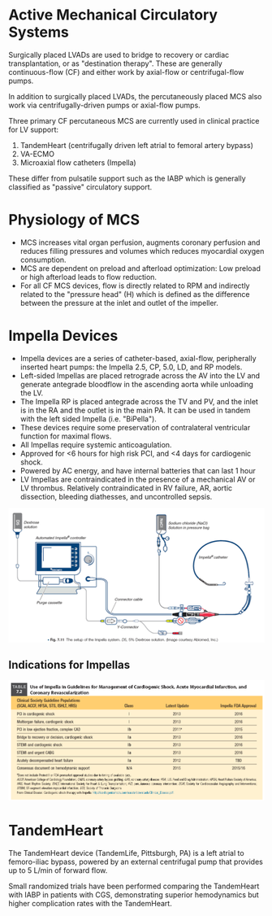 # Active Mechanical Circulatory Systems

Surgically placed LVADs are used to bridge to recovery or cardiac transplantation, or as "destination therapy". These are generally continuous-flow (CF) and either work by axial-flow or centrifugal-flow pumps.

In addition to surgically placed LVADs, the percutaneously placed MCS also work via centrifugally-driven pumps or axial-flow pumps.

Three primary CF percutaneous MCS are currently used in clinical practice for LV support:

1. TandemHeart (centrifugally driven left atrial to femoral artery bypass)
2. VA-ECMO
3. Microaxial flow catheters (Impella)

These differ from pulsatile support such as the IABP which is generally classified as "passive" circulatory support.

# Physiology of MCS
- MCS increases vital organ perfusion, augments coronary perfusion and reduces filling pressures and volumes which reduces myocardial oxygen consumption.
- MCS are dependent on preload and afterload optimization: Low preload or high afterload leads to flow reduction.
- For all CF MCS devices, flow is directly related to RPM and indirectly related to the "pressure head" (H) which is defined as the difference between the pressure at the inlet and outlet of the impeller. 

# Impella Devices
- Impella devices are a series of catheter-based, axial-flow, peripherally inserted heart pumps: the Impella 2.5, CP, 5.0, LD, and RP models.
- Left-sided Impellas are placed retrograde across the AV into the LV and generate antegrade bloodflow in the ascending aorta while unloading the LV.
- The Impella RP is placed antegrade across the TV and PV, and the inlet is in the RA and the outlet is in the main PA. It can be used in tandem with the left sided Impella (i.e. "BiPella").
- These devices require some preservation of contralateral ventricular function for maximal flows.
- All Impellas require systemic anticoagulation.
- Approved for <6 hours for high risk PCI, and <4 days for cardiogenic shock.
- Powered by AC energy, and have internal batteries that can last 1 hour
- LV Impellas are contraindicated in the presence of a mechanical AV or LV thrombus. Relatively contraindicated in RV failure, AR, aortic dissection, bleeding diathesses, and uncontrolled sepsis.

![](_attachments/Pasted%20image%2020230304193037.png)
## Indications for Impellas
![](_attachments/Pasted%20image%2020230304194317.png)

# TandemHeart
The TandemHeart device (TandemLife, Pittsburgh, PA) is a left atrial to femoro-iliac bypass, powered by an external centrifugal pump that provides up to 5 L/min of forward flow.

Small randomized trials have been performed comparing the TandemHeart with IABP in patients with CGS, demonstrating superior hemodynamics but higher complication rates with the TandemHeart.